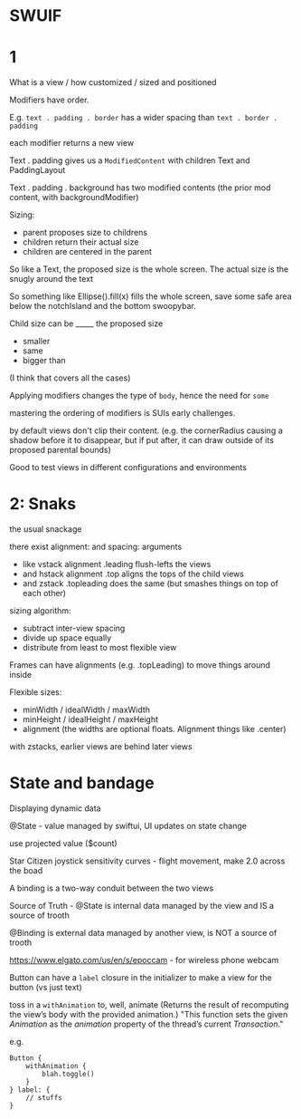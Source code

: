 # SWUIF

# 1

What is a view / how customized / sized and positioned

Modifiers have order.

E.g. `text . padding . border` has a wider spacing than `text . border . padding`

each modifier returns a new view

Text . padding  gives us a `ModifiedContent` with children Text and PaddingLayout

Text . padding . background has two modified contents (the prior mod content, with backgroundModifier)

Sizing:
  - parent proposes size to childrens
  - children return their actual size
  - children are centered in the parent

So like a Text, the proposed size is the whole screen.  The actual size is the snugly around the text

So something like
Ellipse().fill(x)  fills the whole screen, save some safe area below the notchIsland and the bottom swoopybar.

Child size can be _____ the proposed size
  - smaller
  - same
  - bigger than

(I think that covers all the cases)

Applying modifiers changes the type of `body`, hence the need for `some`

mastering the ordering of modifiers is SUIs early challenges.

by default views don't clip their content. (e.g. the cornerRadius causing a shadow
before it to disappear, but if put after, it can draw outside of its proposed parental
bounds)

Good to test views in different configurations and environments

# 2: Snaks

the usual snackage

there exist alignment: and spacing: arguments
  - like vstack alignment .leading flush-lefts the views
  - and hstack alignment .top aligns the tops of the child views
  - and zstack .topleading does the same (but smashes things on top of each other)

sizing algorithm:
  - subtract inter-view spacing
  - divide up space equally
  - distribute from least to most flexible view

Frames can have alignments (e.g. .topLeading) to move things around inside

Flexible sizes:
  - minWidth / idealWidth / maxWidth
  - minHeight / idealHeight / maxHeight
  - alignment
(the widths are optional floats. Alignment things like .center)

with zstacks, earlier views are behind later views

# State and bandage

Displaying dynamic data

@State - value managed by swiftui, UI updates on state change

use projected value ($count) 

Star Citizen joystick sensitivity curves  - flight movement, make 2.0 across the boad

A binding is a two-way conduit between the two views

Source of Truth - @State is internal data managed by the view and IS a source of trooth

@Binding is external data managed by another view, is NOT a source of trooth

https://www.elgato.com/us/en/s/epoccam - for wireless phone webcam

Button can have a `label` closure in the initializer to make a view for the button
(vs just text)

toss in a `withAnimation` to, well, animate
  (Returns the result of recomputing the view’s body with the provided animation.)
"This function sets the given _Animation_ as the _animation_ property of the thread’s current _Transaction_."

e.g.

```
Button {
    withAnimation {
        blah.toggle()
    }
} label: {
    // stuffs
}
```
